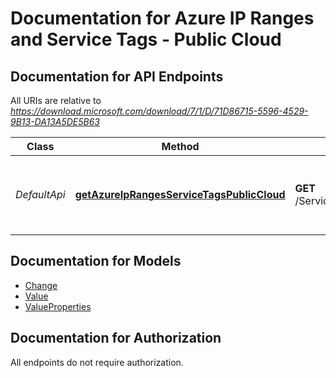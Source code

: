 # Documentation for Azure IP Ranges and Service Tags - Public Cloud

<a name="documentation-for-api-endpoints"></a>
## Documentation for API Endpoints

All URIs are relative to *https://download.microsoft.com/download/7/1/D/71D86715-5596-4529-9B13-DA13A5DE5B63*

| Class | Method | HTTP request | Description |
|------------ | ------------- | ------------- | -------------|
| *DefaultApi* | [**getAzureIpRangesServiceTagsPublicCloud**](Apis/DefaultApi.md#getazureiprangesservicetagspubliccloud) | **GET** /ServiceTags_Public_{version}.json | Get Azure IP Ranges and Service Tags - Public Cloud |


<a name="documentation-for-models"></a>
## Documentation for Models

 - [Change](./Models/Change.md)
 - [Value](./Models/Value.md)
 - [ValueProperties](./Models/ValueProperties.md)


<a name="documentation-for-authorization"></a>
## Documentation for Authorization

All endpoints do not require authorization.
